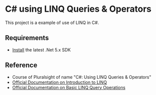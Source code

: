 # C# using LINQ Queries & Operators
This project is a example of use of LINQ in C#.

## Requirements
- [Install](https://dotnet.microsoft.com/download/dotnet/5.0) the latest .Net 5.x SDK

## Reference
 - Course of Pluralsight of name "C#: Using LINQ Queries & Operators"
 - [Official Documentation on Introduction to LINQ](https://docs.microsoft.com/en-us/dotnet/csharp/programming-guide/concepts/linq/introduction-to-linq-queries)
 - [Official Documentation on Basic LINQ Query Operations](https://docs.microsoft.com/en-us/dotnet/csharp/programming-guide/concepts/linq/basic-linq-query-operations)